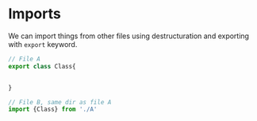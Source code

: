 # Imports

We can import things from other files using destructuration and exporting with `export` keyword.

```ts
// File A
export class Class{


}
```

```ts
// File B, same dir as file A
import {Class} from './A'
```